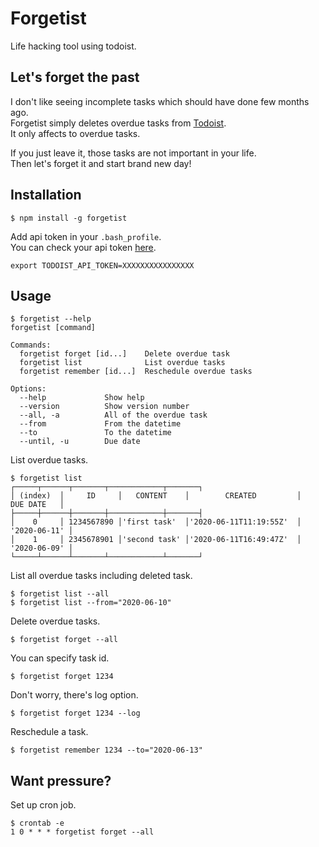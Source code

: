 # Forgetist

Life hacking tool using todoist.

## Let's forget the past

I don't like seeing incomplete tasks which should have done few months ago.  
Forgetist simply deletes overdue tasks from [Todoist](https://todoist.com).  
It only affects to overdue tasks.

If you just leave it, those tasks are not important in your life.  
Then let's forget it and start brand new day!

## Installation

```
$ npm install -g forgetist
```

Add api token in your `.bash_profile`.  
You can check your api token [here](https://todoist.com/prefs/integrations).

```
export TODOIST_API_TOKEN=XXXXXXXXXXXXXXXX
```

## Usage

```
$ forgetist --help
forgetist [command]

Commands:
  forgetist forget [id...]    Delete overdue task
  forgetist list              List overdue tasks
  forgetist remember [id...]  Reschedule overdue tasks

Options:
  --help             Show help
  --version          Show version number
  --all, -a          All of the overdue task
  --from             From the datetime
  --to               To the datetime
  --until, -u        Due date
```

List overdue tasks.

```
$ forgetist list
┌─────┬──────┬───────┬────────────┬───────┐
│ (index)  │     ID     │   CONTENT    │        CREATED         │   DUE DATE   │
├─────┼──────┼───────┼────────────┼───────┤
│    0     │ 1234567890 │'first task'  │'2020-06-11T11:19:55Z'  │ '2020-06-11' │
│    1     │ 2345678901 │'second task' │'2020-06-11T16:49:47Z'  │ '2020-06-09' │
└─────┴──────┴───────┴────────────┴───────┘
```

List all overdue tasks including deleted task.

```
$ forgetist list --all
$ forgetist list --from="2020-06-10"
```

Delete overdue tasks.

```
$ forgetist forget --all
```

You can specify task id.

```
$ forgetist forget 1234
```

Don't worry, there's log option.

```
$ forgetist forget 1234 --log
```

Reschedule a task.

```
$ forgetist remember 1234 --to="2020-06-13"
```

## Want pressure?

Set up cron job.

```
$ crontab -e
1 0 * * * forgetist forget --all
```
